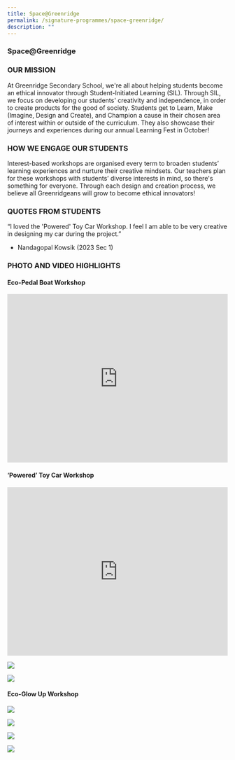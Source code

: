 ```yaml
---
title: Space@Greenridge
permalink: /signature-programmes/space-greenridge/
description: ""
---
```

### Space@Greenridge

### OUR MISSION
At Greenridge Secondary School, we're all about helping students become an ethical innovator through Student-Initiated Learning (SIL). 
Through SIL, we focus on developing our students' creativity and independence, in order to create products for the good of society. Students get to Learn, Make (Imagine, Design and Create), and Champion a cause in their chosen area of interest within or outside of the curriculum. They also showcase their journeys  and experiences during our annual Learning Fest in October!

### HOW WE ENGAGE OUR STUDENTS
Interest-based workshops are organised every term to broaden students’ learning experiences and nurture their creative mindsets. Our teachers plan for these workshops with students’ diverse interests in mind, so there's something for everyone. Through each design and creation process, we believe all Greenridgeans will grow to become ethical innovators!

### QUOTES FROM STUDENTS
“I loved the 'Powered' Toy Car Workshop. I feel I am able to be very creative in designing my car during the project.” 
-	Nandagopal Kowsik (2023 Sec 1)

### PHOTO AND VIDEO HIGHLIGHTS


#### Eco-Pedal Boat Workshop 
<iframe width="100%" height="385" src="https://www.youtube.com/embed/c0qIzU6GfF4" title="YouTube video player" frameborder="0" allow="accelerometer; autoplay; clipboard-write; encrypted-media; gyroscope; picture-in-picture" allowfullscreen=""></iframe>

#### ‘Powered’ Toy Car Workshop 
<iframe width="100%" height="385" src="https://www.youtube.com/embed/pVmqAC-85XY" title="YouTube video player" frameborder="0" allow="accelerometer; autoplay; clipboard-write; encrypted-media; gyroscope; picture-in-picture" allowfullscreen=""></iframe><br>


![](/images/Space2023/ecoboat-1.JPG)

![](/images/Space2023/ecoboat-2.JPG)

#### Eco-Glow Up Workshop
![](/images/Space2023/ecoglow-1.JPG)


![](/images/Space2023/ecoglow-2.jpg)

![](/images/Space2023/ecoglow-3.JPG)

![](/images/Space2023/ecoglow-4.jpg)